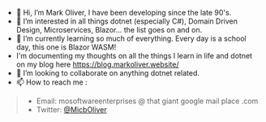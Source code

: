 - 👋 Hi, I’m Mark Oliver, I have been developing since the late 90's.
- 👀 I’m interested in all things dotnet (especially C#), Domain Driven Design, Microservices, Blazor... the list goes on and on.
- 🌱 I’m currently learning so much of everything. Every day is a school day, this one is Blazor WASM!
- I'm documenting my thoughts on all the things I learn in life and dotnet on my blog here https://blog.markoliver.website/
- 💞️ I’m looking to collaborate on anything dotnet related.
- 📫 How to reach me :
> - Email: mosoftwareenterprises @ that giant google mail place .com
> - Twitter: [@MicbOliver](https://twitter.com/MicbOliver)

<!---
mosoftwareenterprises/mosoftwareenterprises is a ✨ special ✨ repository because its `README.md` (this file) appears on your GitHub profile.
You can click the Preview link to take a look at your changes.
--->
